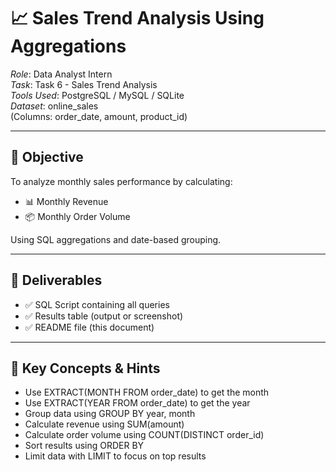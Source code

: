 # 📈 Sales Trend Analysis Using Aggregations

*Role*: Data Analyst Intern  
*Task*: Task 6 - Sales Trend Analysis  
*Tools Used*: PostgreSQL / MySQL / SQLite  
*Dataset*: online_sales  
(Columns: order_date, amount, product_id)

---

## 🎯 Objective

To analyze monthly sales performance by calculating:
- 📊 Monthly Revenue
- 📦 Monthly Order Volume

Using SQL aggregations and date-based grouping.

---

## 📁 Deliverables

- ✅ SQL Script containing all queries
- ✅ Results table (output or screenshot)
- ✅ README file (this document)

---

## 🧠 Key Concepts & Hints

- Use EXTRACT(MONTH FROM order_date) to get the month  
- Use EXTRACT(YEAR FROM order_date) to get the year  
- Group data using GROUP BY year, month  
- Calculate revenue using SUM(amount)  
- Calculate order volume using COUNT(DISTINCT order_id)  
- Sort results using ORDER BY  
- Limit data with LIMIT to focus on top results  
